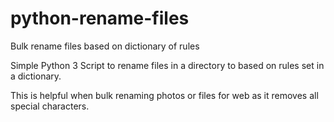 # python-rename-files
Bulk rename files based on dictionary of rules

Simple Python 3 Script to rename files in a directory to based on rules set in a dictionary.

This is helpful when bulk renaming photos or files for web as it removes all special characters.
